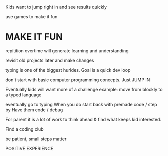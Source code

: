 Kids want to jump right in and see results quickly

use games to make it fun

# MAKE IT FUN

repitition overtime will generate learning and understanding

revisit old projects later and make changes

typing is one of the biggest hurldes.  Goal is a quick dev loop

don't start with basic computer programming concepts.  Just JUMP IN

Eventually kids will want more of a challenge 
    example: move from blockly to a typed language

eventually go to typing 
    When you do start back with premade code / step by 
        Have them code / debug

For parent it is a lot of work to think ahead & find what keeps kid interested.

Find a coding club

be patient, small steps matter

POSITIVE EXPERIENCE